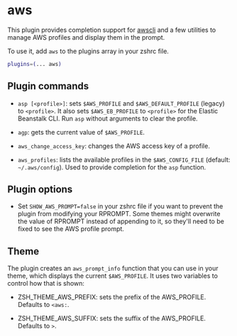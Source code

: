 # aws

This plugin provides completion support for [awscli](https://docs.aws.amazon.com/cli/latest/reference/index.html)
and a few utilities to manage AWS profiles and display them in the prompt.

To use it, add `aws` to the plugins array in your zshrc file.

```zsh
plugins=(... aws)
```

## Plugin commands

* `asp [<profile>]`: sets `$AWS_PROFILE` and `$AWS_DEFAULT_PROFILE` (legacy) to `<profile>`.
  It also sets `$AWS_EB_PROFILE` to `<profile>` for the Elastic Beanstalk CLI.
  Run `asp` without arguments to clear the profile.

* `agp`: gets the current value of `$AWS_PROFILE`.

* `aws_change_access_key`: changes the AWS access key of a profile.

* `aws_profiles`: lists the available profiles in the  `$AWS_CONFIG_FILE` (default: `~/.aws/config`).
  Used to provide completion for the `asp` function.

## Plugin options

* Set `SHOW_AWS_PROMPT=false` in your zshrc file if you want to prevent the plugin from modifying your RPROMPT.
  Some themes might overwrite the value of RPROMPT instead of appending to it, so they'll need to be fixed to
  see the AWS profile prompt.

## Theme

The plugin creates an `aws_prompt_info` function that you can use in your theme, which displays
the current `$AWS_PROFILE`. It uses two variables to control how that is shown:

- ZSH_THEME_AWS_PREFIX: sets the prefix of the AWS_PROFILE. Defaults to `<aws:`.

- ZSH_THEME_AWS_SUFFIX: sets the suffix of the AWS_PROFILE. Defaults to `>`.
